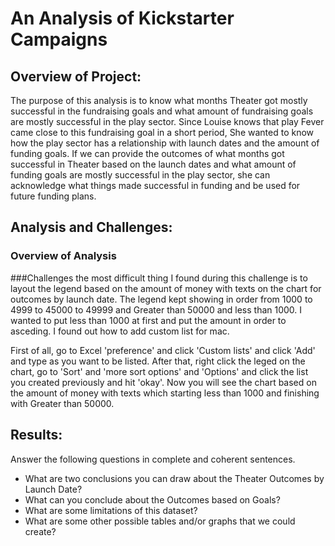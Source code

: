 # An Analysis of Kickstarter Campaigns
## Overview of Project: 
The purpose of this analysis is to know what months Theater got mostly successful in the fundraising goals and what amount of fundraising goals are mostly successful in the play sector. Since Louise knows that play Fever came close to this fundraising goal in a short period, She wanted to know how the play sector has a relationship with launch dates and the amount of funding goals. If we can provide the outcomes of what months got successful in Theater based on the launch dates and what amount of funding goals are mostly successful in the play sector, she can acknowledge what things made successful in funding and be used for future funding plans.

## Analysis and Challenges: 
### Overview of Analysis



###Challenges
the most difficult thing I found during this challenge is to layout the legend based on the amount of money with texts on the chart for outcomes by launch date. The legend kept showing in order from 1000 to 4999 to 45000 to 49999 and Greater than 50000 and less than 1000. I wanted to put less than 1000 at first and put the amount in order to asceding. I found out how to add custom list for mac.

First of all, go to Excel 'preference' and click 'Custom lists' and click 'Add' and type as you want to be listed. After that, right click the leged on the chart, go to 'Sort' and 'more sort options' and 'Options' and click the list you created previously and hit 'okay'. Now you will see the chart based on the amount of money with texts which starting less than 1000 and finishing with Greater than 50000.


## Results: 
Answer the following questions in complete and coherent sentences.
- What are two conclusions you can draw about the Theater Outcomes by Launch Date?
- What can you conclude about the Outcomes based on Goals?
- What are some limitations of this dataset?
- What are some other possible tables and/or graphs that we could create?

